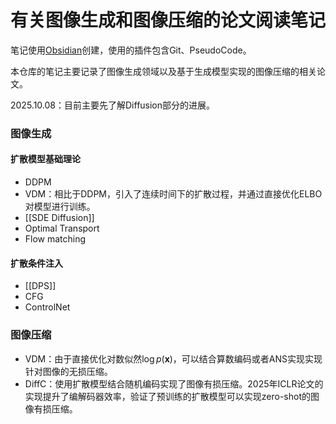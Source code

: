 # 有关图像生成和图像压缩的论文阅读笔记
笔记使用[Obsidian](https://obsidian.md/)创建，使用的插件包含Git、PseudoCode。

本仓库的笔记主要记录了图像生成领域以及基于生成模型实现的图像压缩的相关论文。


2025.10.08：目前主要先了解Diffusion部分的进展。

### 图像生成
#### 扩散模型基础理论
- DDPM
- VDM：相比于DDPM，引入了连续时间下的扩散过程，并通过直接优化ELBO对模型进行训练。
- [[SDE Diffusion]]
- Optimal Transport
- Flow matching

#### 扩散条件注入
- [[DPS]]
- CFG
- ControlNet

### 图像压缩
- VDM：由于直接优化对数似然$\log p(\boldsymbol{x})$，可以结合算数编码或者ANS实现实现针对图像的无损压缩。
- DiffC：使用扩散模型结合随机编码实现了图像有损压缩。2025年ICLR论文的实现提升了编解码器效率，验证了预训练的扩散模型可以实现zero-shot的图像有损压缩。